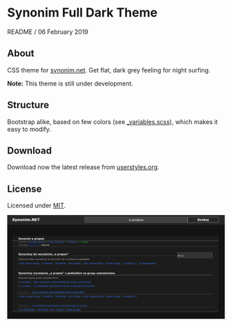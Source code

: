 
# Synonim Full Dark Theme

README / 06 February 2019

## About
CSS theme for [synonim.net](https://synonim.net/). Get flat, dark grey feeling for night surfing.

**Note:** This theme is still under development.

## Structure
Bootstrap alike, based on few colors (see [_variables.scss](https://github.com/Prologh/synonim-full-dark/blob/master/src/FullDark/wwwroot/css/_variables.scss)), which makes it easy to modify.

## Download
Download now the latest release from [userstyles.org](https://userstyles.org/styles/168594/synonim-full-dark).

## License
Licensed under [MIT](https://github.com/Prologh/synonim-full-dark/blob/master/LICENSE).

![Home page preview](https://raw.githubusercontent.com/Prologh/synonim-full-dark/master/docs/preview-01.png "Home page preview")
